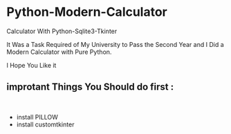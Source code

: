 # Python-Modern-Calculator
Calculator With Python-Sqlite3-Tkinter 

It Was a Task Required of My University to Pass the Second Year and I Did a Modern Calculator with Pure Python.

I Hope You Like it

## improtant Things You Should do first :
<br>

- install PILLOW
- install customtkinter
<br>
